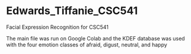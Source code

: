 # Edwards_Tiffanie_CSC541
Facial Expression Recognition for CSC541


The main file was run on Google Colab and the KDEF database was used with
the four emotion classes of afraid, digust, neutral, and happy
